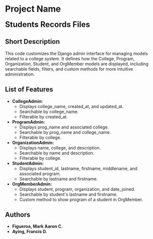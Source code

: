 # Project Name
<p><span style="font-size:25px;"><b>Students Records Files</b></span></p>

## Short Description
This code customizes the Django admin interface for managing models related to a college system. It defines how the College, Program, Organization, Student, and OrgMember models are displayed, including searchable fields, filters, and custom methods for more intuitive administration.
## List of Features
- <b>CollegeAdmin:</b>
    - Displays college_name, created_at, and updated_at.
    - Searchable by college_name.
    - Filterable by created_at.
- <b>ProgramAdmin:</b>
    - Displays prog_name and associated college.
    - Searchable by prog_name and college_name.
    - Filterable by college.
- <b>OrganizationAdmin:</b>
    - Displays name, college, and description.
    - Searchable by name and description.
    - Filterable by college.
- <b>StudentAdmin:</b>
    - Displays student_id, lastname, firstname, middlename, and associated program.
    - Searchable by lastname and firstname.
- <b>OrgMemberAdmin:</b>
    - Displays student, program, organization, and date_joined.
    - Searchable by student's lastname and firstname.
    - Custom method to show program of a student in OrgMember.

## Authors
- <b>Figueroa, Mark Aaron C.
- Aying, Francis D.</b>
